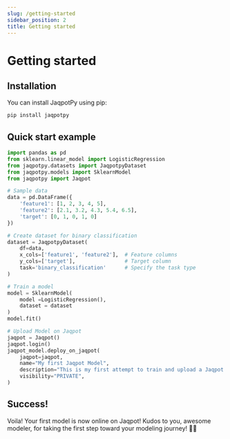 ```yaml
---
slug: /getting-started
sidebar_position: 2
title: Getting started
---
```


# Getting started

## Installation

You can install JaqpotPy using pip:

```bash
pip install jaqpotpy
```

## Quick start example

```python
import pandas as pd
from sklearn.linear_model import LogisticRegression
from jaqpotpy.datasets import JaqpotpyDataset
from jaqpotpy.models import SklearnModel
from jaqpotpy import Jaqpot

# Sample data
data = pd.DataFrame({
    'feature1': [1, 2, 3, 4, 5],
    'feature2': [2.1, 3.2, 4.3, 5.4, 6.5],
    'target': [0, 1, 0, 1, 0]
})

# Create dataset for binary classification
dataset = JaqpotpyDataset(
    df=data,
    x_cols=['feature1', 'feature2'],  # Feature columns
    y_cols=['target'],                # Target column
    task='binary_classification'      # Specify the task type
)

# Τrain a model
model = SklearnModel(
    model =LogisticRegression(),
    dataset = dataset
)
model.fit()

# Upload Model on Jaqpot
jaqpot = Jaqpot()
jaqpot.login()
jaqpot_model.deploy_on_jaqpot(
    jaqpot=jaqpot,
    name="My first Jaqpot Model",
    description="This is my first attempt to train and upload a Jaqpot model.",
    visibility="PRIVATE",
)
```

## Success!

Voila! Your first model is now online on Jaqpot! Kudos to you, awesome modeler, for taking the first step toward your modeling journey! 🚀🌟


